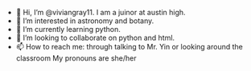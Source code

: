 - 👋 Hi, I’m @viviangray11. I am a juinor at austin high.
- 👀 I’m interested in astronomy and botany.
- 🌱 I’m currently learning python.
- 💞️ I’m looking to collaborate on python and html.
- 📫 How to reach me: through talking to Mr. Yin or looking around the classroom
My pronouns are she/her
<!---
viviangray11/viviangray11 is a ✨ special ✨ repository because its `README.md` (this file) appears on your GitHub profile.
You can click the Preview link to take a look at your changes.
--->
